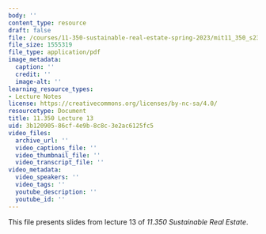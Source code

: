 ```yaml
---
body: ''
content_type: resource
draft: false
file: /courses/11-350-sustainable-real-estate-spring-2023/mit11_350_s23_lec13.pdf
file_size: 1555319
file_type: application/pdf
image_metadata:
  caption: ''
  credit: ''
  image-alt: ''
learning_resource_types:
- Lecture Notes
license: https://creativecommons.org/licenses/by-nc-sa/4.0/
resourcetype: Document
title: 11.350 Lecture 13
uid: 3b120905-86cf-4e9b-8c8c-3e2ac6125fc5
video_files:
  archive_url: ''
  video_captions_file: ''
  video_thumbnail_file: ''
  video_transcript_file: ''
video_metadata:
  video_speakers: ''
  video_tags: ''
  youtube_description: ''
  youtube_id: ''
---
```

This file presents slides from lecture 13 of *11.350 Sustainable Real Estate*.